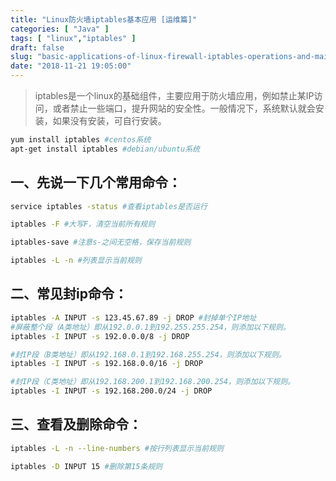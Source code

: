 ```yaml
---
title: "Linux防火墙iptables基本应用 [运维篇]"
categories: [ "Java" ]
tags: [ "linux","iptables" ]
draft: false
slug: "basic-applications-of-linux-firewall-iptables-operations-and-maintenance"
date: "2018-11-21 19:05:00"
---
```


> iptables是一个linux的基础组件，主要应用于防火墙应用，例如禁止某IP访问，或者禁止一些端口，提升网站的安全性。一般情况下，系统默认就会安装，如果没有安装，可自行安装。
```bash
yum install iptables #centos系统
apt-get install iptables #debian/ubuntu系统
```
## 一、先说一下几个常用命令：


<!--more-->


```bash
service iptables -status #查看iptables是否运行

iptables -F #大写F，清空当前所有规则

iptables-save #注意s-之间无空格，保存当前规则

iptables -L -n #列表显示当前规则
```
## 二、常见封ip命令：

```bash
iptables -A INPUT -s 123.45.67.89 -j DROP #封掉单个IP地址
#屏蔽整个段（A类地址）即从192.0.0.1到192.255.255.254，则添加以下规则。
iptables -I INPUT -s 192.0.0.0/8 -j DROP

#封IP段（B类地址）即从192.168.0.1到192.168.255.254，则添加以下规则。
iptables -I INPUT -s 192.168.0.0/16 -j DROP

#封IP段（C类地址）即从192.168.200.1到192.168.200.254，则添加以下规则。
iptables -I INPUT -s 192.168.200.0/24 -j DROP
```

## 三、查看及删除命令：
```bash
iptables -L -n --line-numbers #按行列表显示当前规则

iptables -D INPUT 15 #删除第15条规则
```
